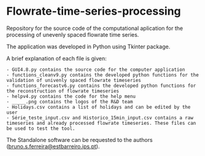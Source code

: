 # Flowrate-time-series-processing

Repository for the source code of the computational aplication for the processing of unevenly spaced flowrate time series.

The application was developed in Python using Tkinter package. 

A brief explanation of each file is given:

	- GUI4.8.py contains the source code for the computer application
	- functions_cleanv9.py contains the developed python functions for the validation of univenly spaced flowrate timeseries
	- functions_forecastv6.py contains the developed python functions for the reconstruction of flowrate timeseries
	- helpv4.py contains the code for the help menu
	- _____.png contains the logos of the R&D team
	- Holidays.csv contains a list of holidays and can be edited by the user
	- Série_teste_input.csv and Historico_15min_input.csv contains a raw timeseries and already processed flowrate timeseries. These files can be used to test the tool.

The Standalone software can be requested to the authors (bruno.s.ferreira@estbarreiro.ips.pt).
